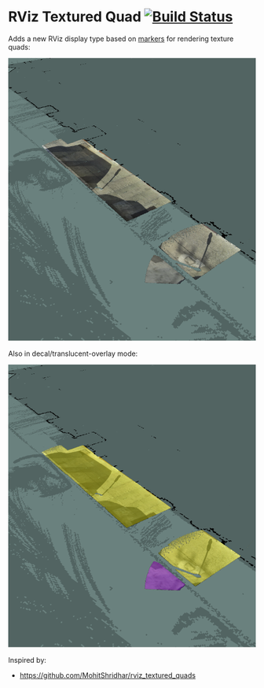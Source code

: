 # RViz Textured Quad [![Build Status](https://travis-ci.org/dispatch-ai/rviz-labeled-point-cloud.svg?branch=master)](https://travis-ci.org/dispatch-ai/rviz-textured-quad)

Adds a new RViz display type based on [markers](http://wiki.ros.org/rviz/DisplayTypes/Marker)
for rendering texture quads:

![texture](/doc/texture.png?raw=true "Texture")

Also in decal/translucent-overlay mode:

![decal](/doc/decal.png?raw=true "Decal")

Inspired by:

* https://github.com/MohitShridhar/rviz_textured_quads
